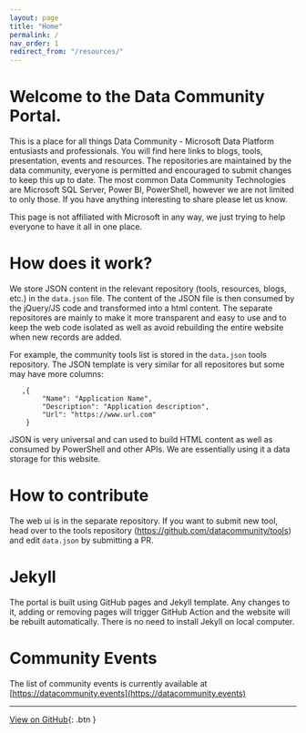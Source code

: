 ```yaml
---
layout: page
title: "Home"
permalink: /
nav_order: 1
redirect_from: "/resources/"
---
```


# Welcome to the Data Community Portal.

This is a place for all things Data Community - Microsoft Data Platform entusiasts and professionals. You will find here links to blogs, tools, presentation, events and resources. The repositories are maintained by the data community, everyone is permitted and encouraged to submit changes to keep this up to date. The most common Data Community Technologies are Microsoft SQL Server, Power BI, PowerShell, however we are not limited to only those. If you have anything interesting to share please let us know.

This page is not affiliated with Microsoft in any way, we just trying to help everyone to have it all in one place. 

# How does it work?

We store JSON content in the relevant repository (tools, resources, blogs, etc.) in the `data.json` file. The content of the JSON file is then consumed by the jQuery/JS code and transformed into a html content. The separate repositores are mainly to make it more transparent and easy to use and to keep the web code isolated as well as avoid rebuilding the entire website when new records are added. 

For example, the community tools list is stored in the `data.json` tools repository. The JSON template is very similar for all repositores but some may have more columns:

```
   ,{
        "Name": "Application Name",
        "Description": "Application description",
        "Url": "https://www.url.com"
    }
```

JSON is very universal and can used to build HTML content as well as consumed by PowerShell and other APIs. We are essentially using it a data storage for this website.

# How to contribute
The web ui is in the separate repository. If you want to submit new tool, head over to the tools repository (https://github.com/datacommunity/tools) and edit `data.json` by submitting a PR.

# Jekyll
The portal is built using GitHub pages and Jekyll template. Any changes to it, adding or removing pages will trigger GitHub Action and the website will be rebuilt automatically. There is no need to install Jekyll on local computer.

# Community Events
The list of community events is currently available at [https://datacommunity.events](https://datacommunity.events)

---

[View on GitHub](https://github.com/datacommunity/datacommunity.github.io){: .btn }
